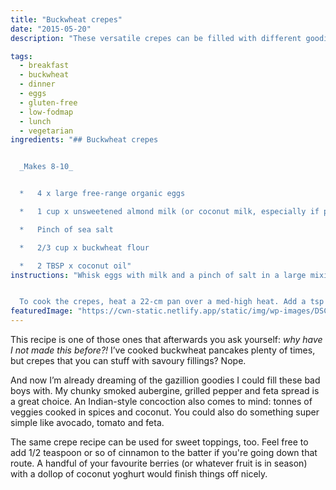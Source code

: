 ```yaml
---
title: "Buckwheat crepes"
date: "2015-05-20"
description: "These versatile crepes can be filled with different goodies and served for breakfast, lunch or dinner."

tags: 
  - breakfast
  - buckwheat
  - dinner
  - eggs
  - gluten-free
  - low-fodmap
  - lunch
  - vegetarian
ingredients: "## Buckwheat crepes


  _Makes 8-10_


  *   4 x large free-range organic eggs

  *   1 cup x unsweetened almond milk (or coconut milk, especially if pairing with Indian-style fillings)

  *   Pinch of sea salt

  *   2/3 cup x buckwheat flour

  *   2 TBSP x coconut oil"
instructions: "Whisk eggs with milk and a pinch of salt in a large mixing bowl. Sift in the flour and whisk until just combined. Cover the bowl and place in the fridge while you prepare your fillings.


  To cook the crepes, heat a 22-cm pan over a med-high heat. Add a tsp of coconut oil and swirl to coat the pan. Pour about 1/3 cup of batter into the pan and swirl to evenly cover the base. Cook until the edges of the crepe are crisp (about 1 minute) then flip and cook for a further 30 seconds before transferring to a plate. Keep the crepes warm in the oven while you make the rest."
featuredImage: "https://cwn-static.netlify.app/static/img/wp-images/DSC_0222-3.jpg"
---
```


This recipe is one of those ones that afterwards you ask yourself: _why have I not made this before?!_ I’ve cooked buckwheat pancakes plenty of times, but crepes that you can stuff with savoury fillings? Nope.

And now I’m already dreaming of the gazillion goodies I could fill these bad boys with. My chunky smoked aubergine, grilled pepper and feta spread is a great choice. An Indian-style concoction also comes to mind: tonnes of veggies cooked in spices and coconut. You could also do something super simple like avocado, tomato and feta.

The same crepe recipe can be used for sweet toppings, too. Feel free to add 1/2 teaspoon or so of cinnamon to the batter if you're going down that route. A handful of your favourite berries (or whatever fruit is in season) with a dollop of coconut yoghurt would finish things off nicely.
